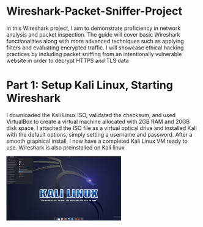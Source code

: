 # Wireshark-Packet-Sniffer-Project

In this Wireshark project, I aim to demonstrate proficiency in network analysis and packet inspection. The guide will cover basic Wireshark functionalities along with more advanced techniques such as applying filters and evaluating encrypted traffic. I will showcase ethical hacking practices by including packet sniffing from an intentionally vulnerable website in order to decrypt HTTPS and TLS data

# Part 1: Setup Kali Linux, Starting Wireshark

I downloaded the Kali Linux ISO, validated the checksum, and used VirtualBox to create a virtual machine allocated with 2GB RAM and 20GB disk space. I attached the ISO file as a virtual optical drive and installed Kali with the default options, simply setting a username and password. After a smooth graphical install, I now have a completed Kali Linux VM ready to use. Wireshark is also preinstalled on Kali linux

<img src="Wireshark%20Project%20images/setup.png" alt="Setup Image" width="300"/>

